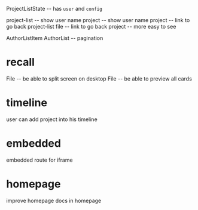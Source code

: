 ProjectListState -- has `user` and `config`

project-list -- show user name
project -- show user name
project -- link to go back project-list
file -- link to go back project -- more easy to see

AuthorListItem
AuthorList -- pagination

# recall

File -- be able to split screen on desktop
File -- be able to preview all cards

# timeline

user can add project into his timeline

# embedded

embedded route for iframe

# homepage

improve homepage
docs in homepage
